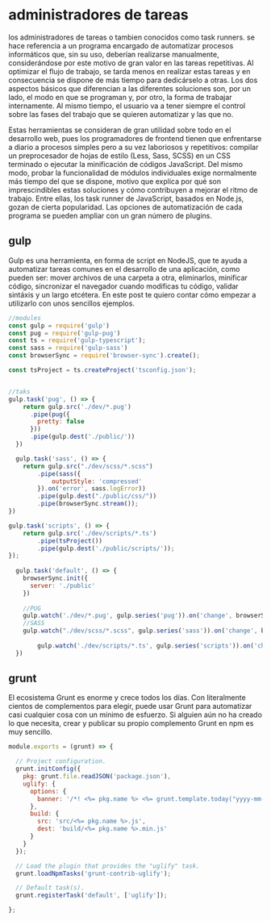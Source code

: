 # administradores de tareas

los administradores de tareas o tambien conocidos como task runners. se hace referencia a un programa encargado de automatizar procesos informáticos que, sin su uso, deberían realizarse manualmente, considerándose por este motivo de gran valor en las tareas repetitivas. Al optimizar el flujo de trabajo, se tarda menos en realizar estas tareas y en consecuencia se dispone de más tiempo para dedicárselo a otras. Los dos aspectos básicos que diferencian a las diferentes soluciones son, por un lado, el modo en que se programan y, por otro, la forma de trabajar internamente. Al mismo tiempo, el usuario va a tener siempre el control sobre las fases del trabajo que se quieren automatizar y las que no.

Estas herramientas se consideran de gran utilidad sobre todo en el desarrollo web, pues los programadores de frontend tienen que enfrentarse a diario a procesos simples pero a su vez laboriosos y repetitivos: compilar un preprocesador de hojas de estilo (Less, Sass, SCSS) en un CSS terminado o ejecutar la minificación de códigos JavaScript. Del mismo modo, probar la funcionalidad de módulos individuales exige normalmente más tiempo del que se dispone, motivo que explica por qué son imprescindibles estas soluciones y cómo contribuyen a mejorar el ritmo de trabajo. Entre ellas, los task runner de JavaScript, basados en Node.js, gozan de cierta popularidad. Las opciones de automatización de cada programa se pueden ampliar con un gran número de plugins.

## gulp

Gulp es una herramienta, en forma de script en NodeJS, que te ayuda a automatizar tareas comunes en el desarrollo de una aplicación, como pueden ser: mover archivos de una carpeta a otra, eliminarlos, minificar código, sincronizar el navegador cuando modificas tu código, validar sintáxis y un largo etcétera. En este post te quiero contar cómo empezar a utilizarlo con unos sencillos ejemplos.

``` js
//modules
const gulp = require('gulp')
const pug = require('gulp-pug')
const ts = require('gulp-typescript');
const sass = require('gulp-sass')
const browserSync = require('browser-sync').create();

const tsProject = ts.createProject('tsconfig.json');


//taks
gulp.task('pug', () => {
    return gulp.src('./dev/*.pug')
      .pipe(pug({
        pretty: false
      }))
      .pipe(gulp.dest('./public/'))
  })

  gulp.task('sass', () => {
    return gulp.src("./dev/scss/*.scss")
        .pipe(sass({
            outputStyle: 'compressed'
        }).on('error', sass.logError))
        .pipe(gulp.dest("./public/css/"))
        .pipe(browserSync.stream());
})

gulp.task('scripts', () => {
    return gulp.src('./dev/scripts/*.ts')
        .pipe(tsProject())
        .pipe(gulp.dest('./public/scripts/'));
});
  
  gulp.task('default', () => {
    browserSync.init({
      server: './public'
    })
  
    //PUG
    gulp.watch('./dev/*.pug', gulp.series('pug')).on('change', browserSync.reload)
    //SASS
    gulp.watch("./dev/scss/*.scss", gulp.series('sass')).on('change', browserSync.reload)
    
        gulp.watch('./dev/scripts/*.ts', gulp.series('scripts')).on('change', browserSync.reload)
  })
```

## grunt

El ecosistema Grunt es enorme y crece todos los días. Con literalmente cientos de complementos para elegir, puede usar Grunt para automatizar casi cualquier cosa con un mínimo de esfuerzo. Si alguien aún no ha creado lo que necesita, crear y publicar su propio complemento Grunt en npm es muy sencillo.

``` js
module.exports = (grunt) => {

  // Project configuration.
  grunt.initConfig({
    pkg: grunt.file.readJSON('package.json'),
    uglify: {
      options: {
        banner: '/*! <%= pkg.name %> <%= grunt.template.today("yyyy-mm-dd") %> */\n'
      },
      build: {
        src: 'src/<%= pkg.name %>.js',
        dest: 'build/<%= pkg.name %>.min.js'
      }
    }
  });

  // Load the plugin that provides the "uglify" task.
  grunt.loadNpmTasks('grunt-contrib-uglify');

  // Default task(s).
  grunt.registerTask('default', ['uglify']);

};
```